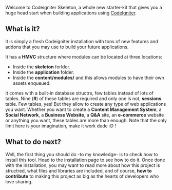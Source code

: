 Welcome to Codeigniter Skeleton, a whole new starter-kit that gives you a huge head start when building applications using [CodeIgniter](https://codeigniter.com/).

## What is it?

It is simply a fresh Codeigniter installation with tons of new features and addons that you may use to build your future applications.

It has a **HMVC** structure where modules can be located at three locations:
* Inside the **skeleton** forlder.
* Inside the **application** folder.
* Inside the **content/modules/** and this allows modules to have their own assets enqueued.

It comes with a built-in database structre, few tables instead of lots of tables. Nine (**9**) of these tables are required and only one is not, **sessions** table.
Few tables, yes! But they allow to create any type of web applications you want. Whether you want to create a **Content Management System**, a **Social Network**, a **Business Website**, a **Q&A** site, an **e-commerce** website or anything you want, these tables are more than enough. Note that the only limit here is your imagination, make it work dude :D !

## What to do next?

Well, the first thing you should do -to my knowledge- is to check how to install this tool. Head to the installation page to see how to do it.
Once done with the installation, you may want to read more about how this project is structred, what files and libraries are included, and of course, **how to contribute** to making this project as big as the hearts of developers who love sharing.
